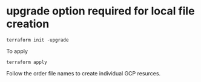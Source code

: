 # upgrade option required for local file creation
```
terraform init -upgrade
```


To apply
```
terraform apply
```

Follow the order file names to create individual GCP resurces.